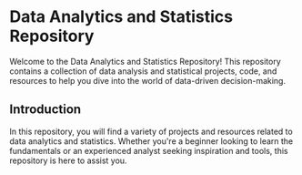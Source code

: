 # Data Analytics and Statistics Repository

Welcome to the Data Analytics and Statistics Repository! This repository contains a collection of data analysis and statistical projects, code, and resources to help you dive into the world of data-driven decision-making.

## Introduction

In this repository, you will find a variety of projects and resources related to data analytics and statistics. Whether you're a beginner looking to learn the fundamentals or an experienced analyst seeking inspiration and tools, this repository is here to assist you.
